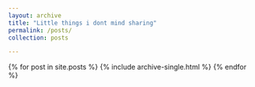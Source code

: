 ```yaml
---
layout: archive
title: "Little things i dont mind sharing"
permalink: /posts/
collection: posts

---
```


{% for post in site.posts %}
  {% include archive-single.html %}
{% endfor %}
